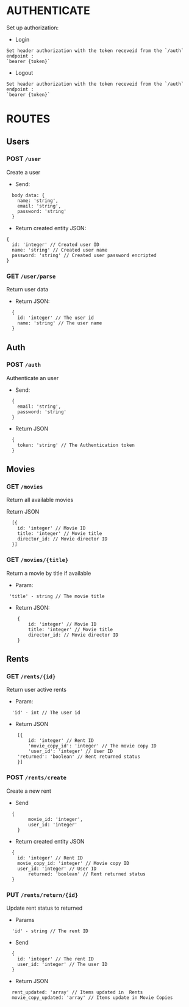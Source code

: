 # AUTHENTICATE
Set up authorization:

- Login 	
```
Set header authorization with the token receveid from the `/auth` endpoint :
`bearer {token}`
```

- Logout 	
```
Set header authorization with the token receveid from the `/auth` endpoint :
`bearer {token}`
```

# ROUTES

## Users

### POST `/user`
Create a user

- Send:
```
  body data: {
    name: 'string',
    email: 'string',
    password: 'string'
  }
```

- Return created entity JSON:

```
{
  id: 'integer' // Created user ID
  name: 'string' // Created user name
  password: 'string' // Created user password encripted
}
```

### GET `/user/parse`
Return user data

- Return JSON: 
```
  {
    id: 'integer' // The user id
    name: 'string' // The user name
  }
```

## Auth 
 
### POST `/auth`
Authenticate an user

- Send: 
```
  {
    email: 'string',
    password: 'string'
  }
```

- Return	JSON
```
  {
    token: 'string' // The Authentication token
  } 
```

## Movies

### GET `/movies`
Return all available movies

Return JSON
```
  [{
    id: 'integer' // Movie ID
    title: 'integer' // Movie title
    director_id: // Movie director ID
  }]
```

### GET `/movies/{title}`
Return a movie by title if available

- Param:
```
 'title' - string // The movie title
```

- Return JSON: 
```
 	{
 		id: 'integer' // Movie ID
 		title: 'integer' // Movie title
 		director_id: // Movie director ID
 	}
```

## Rents

### GET `/rents/{id}`
Return user active rents

- Param:
```
  'id' - int // The user id
```    
		
- Return JSON
```
	[{
		id: 'integer' // Rent ID
		'movie_copy_id': 'integer' // The movie copy ID
		'user_id': 'integer' // User ID
    'returned': 'boolean' // Rent returned status
	}]
```


### POST `/rents/create`
Create a new rent

- Send
```
  {
		movie_id: 'integer',
		user_id: 'integer'
	}
```

- Return created entity JSON
```
  {
    id: 'integer' // Rent ID
    movie_copy_id: 'integer' // Movie copy ID
    user_id: 'integer' // User ID
		returned: 'boolean' // Rent returned status
  }
```

### PUT `/rents/return/{id}`
Update rent status to returned

- Params		
```
  'id' - string // The rent ID
```

- Send
```
  {
    id: 'integer' // The rent ID
    user_id: 'integer' // The user ID
  }
```

- Return JSON
```
  rent_updated: 'array' // Items updated in  Rents
  movie_copy_updated: 'array' // Items update in Movie Copies
```

